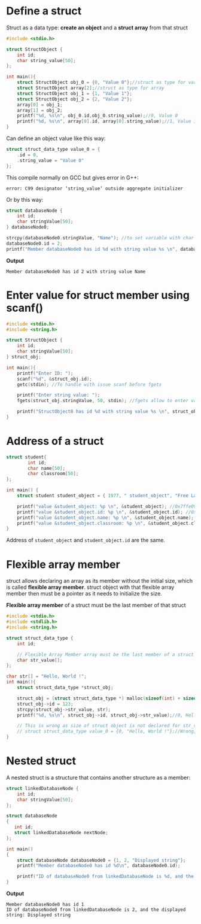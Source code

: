 # Define a struct

Struct as a data type: **create an object** and a **struct array** from that struct

```c
#include <stdio.h>

struct StructObject {
	int id;
	char string_value[50];
};

int main(){
    struct StructObject obj_0 = {0, "Value 0"};//struct as type for varaible
	struct StructObject array[2];//struct as type for array
	struct StructObject obj_1 = {1, "Value 1"};
	struct StructObject obj_2 = {2, "Value 2"};
	array[0] = obj_1;
	array[1] = obj_2;
    printf("%d, %s\n", obj_0.id,obj_0.string_value);//0, Value 0
	printf("%d, %s\n", array[0].id, array[0].string_value);//1, Value 1
}
```

Can define an object value like this way:
```c
struct struct_data_type value_0 = {
	.id = 0,
	.string_value = "Value 0"
};
```
This compile normally on GCC but gives error in G++:

```
error: C99 designator ‘string_value’ outside aggregate initializer
```
Or by this way:

```c
struct databaseNode {
	int id;
	char stringValue[50];
} databaseNode0;

strcpy(databaseNode0.stringValue, "Name"); //to set variable with char in struct
databaseNode0.id = 2;
printf("Member databaseNode0 has id %d with string value %s \n", databaseNode0.id, databaseNode0.stringValue);
```
**Output**
```
Member databaseNode0 has id 2 with string value Name 
```
# Enter value for struct member using scanf()

```cpp
#include <stdio.h>
#include <string.h>

struct StructObject {
	int id;
	char stringValue[50];
} struct_obj;

int main(){
	printf("Enter ID: ");
	scanf("%d", &struct_obj.id);
	getc(stdin); //To handle with issue scanf before fgets

	printf("Enter string value: ");
	fgets(struct_obj.stringValue, 50, stdin); //fgets allow to enter value with space

	printf("StructObject0 has id %d with string value %s \n", struct_obj.id, struct_obj.stringValue);
}		
```
# Address of a struct
```c
struct student{
		int id;
		char name[50];
		char classroom[50];
};

int main() {
	struct student student_object = { 1977, " student_object", "Free Lancer" };

	printf("value &student_object: %p \n", &student_object); //0x7ffe09debe80
	printf("value &student_object.id: %p \n", &student_object.id); //0x7ffe09debe80
	printf("value &student_object.name: %p \n", &student_object.name); //0x7ffe09debe84
	printf("value &student_object.classroom: %p \n", &student_object.classroom); //0x7ffe09debeb6
}
```

Address of ``student_object`` and ``student_object.id`` are the same.
# Flexible array member
struct allows declaring an array as its member without the initial size, which is called **flexible array member**. struct object with that flexible array member then must be a pointer as it needs to initialize the size. 

**Flexible array member** of a struct must be the last member of that struct
```c
#include <stdio.h>
#include <stdlib.h>
#include <string.h>

struct struct_data_type {
	int id;

    // Flexible Array Member array must be the last member of a struct
	char str_value[];
};

char str[] = "Hello, World !";
int main(){
    struct struct_data_type *struct_obj;

    struct_obj = (struct struct_data_type *) malloc(sizeof(int) + sizeof(char[strlen(str)]));
    struct_obj->id = 123;
    strcpy(struct_obj->str_value, str);
    printf("%d, %s\n", struct_obj->id, struct_obj->str_value);//0, Hello, World !

    // This is wrong as size of struct object is not declared for str_value
    // struct struct_data_type value_0 = {0, "Hello, World !"};//Wrong, compilation error
}
```
# Nested struct
A nested struct is a structure that contains another structure as a member:
```c
struct linkedDatabaseNode {
    int id;
    char stringValue[50];
};

struct databaseNode  
{
   int id;
   struct linkedDatabaseNode nextNode;
};

int main()
{
    struct databaseNode databaseNode0 = {1, 2, "Displayed string"};
    printf("Member databaseNode0 has id %d\n", databaseNode0.id); 

    printf("ID of databaseNode0 from linkedDatabaseNode is %d, and the displayed string: %s", databaseNode0.nextNode.id, databaseNode0.nextNode.stringValue);
}
```

**Output**

```
Member databaseNode0 has id 1
ID of databaseNode0 from linkedDatabaseNode is 2, and the displayed string: Displayed string
```
